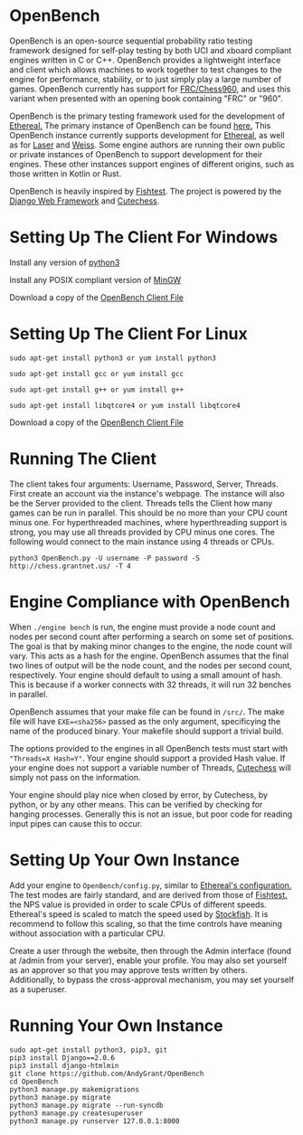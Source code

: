 # OpenBench

OpenBench is an open-source sequential probability ratio testing framework designed for self-play testing by both UCI and xboard compliant engines written in C or C++. OpenBench provides a lightweight interface and client which allows machines to work together to test changes to the engine for performance, stability, or to just simply play a large number of games. OpenBench currently has support for [FRC/Chess960](https://en.wikipedia.org/wiki/Chess960), and uses this variant when presented with an opening book containing "FRC" or "960".

OpenBench is the primary testing framework used for the development of [Ethereal.](https://github.com/AndyGrant/Ethereal) The primary instance of OpenBench can be found [here.](http://chess.grantnet.us/) This OpenBench instance currently supports development for [Ethereal](https://github.com/AndyGrant/Ethereal), as well as for [Laser](https://github.com/jeffreyan11/uci-chess-engine) and [Weiss](https://github.com/TerjeKir/weiss). Some engine authors are running their own public or private instances of OpenBench to support development for their engines. These other instances support engines of different origins, such as those written in Kotlin or Rust.

OpenBench is heavily inspired by [Fishtest](https://github.com/glinscott/fishtest). The project is powered by the [Django Web Framework](https://www.djangoproject.com/) and [Cutechess](https://github.com/cutechess/cutechess).

# Setting Up The Client For Windows

Install any version of [python3](https://www.python.org/downloads/)

Install any POSIX compliant version of [MinGW](https://sourceforge.net/projects/mingw-w64/files/Toolchains%20targetting%20Win64/Personal%20Builds/mingw-builds/6.3.0/threads-posix/)

Download a copy of the [OpenBench Client File](https://github.com/AndyGrant/OpenBench/blob/master/Client/OpenBench.py)

# Setting Up The Client For Linux

``sudo apt-get install python3 or yum install python3``

``sudo apt-get install gcc or yum install gcc``

``sudo apt-get install g++ or yum install g++``

``sudo apt-get install libqtcore4 or yum install libqtcore4``

Download a copy of the [OpenBench Client File](https://github.com/AndyGrant/OpenBench/blob/master/Client/OpenBench.py)

# Running The Client
The client takes four arguments: Username, Password, Server, Threads. First create an account via the instance's webpage. The instance will also be the Server provided to the client. Threads tells the Client how many games can be run in parallel. This should be no more than your CPU count minus one. For hyperthreaded machines, where hyperthreading support is strong, you may use all threads provided by CPU minus one cores. The following would connect to the main instance using 4 threads or CPUs.

``python3 OpenBench.py -U username -P password -S http://chess.grantnet.us/ -T 4``

# Engine Compliance with OpenBench

When ``./engine bench`` is run, the engine must provide a node count and nodes per second count after performing a search on some set of positions. The goal is that by making minor changes to the engine, the node count will vary. This acts as a hash for the engine. OpenBench assumes that the final two lines of output will be the node count, and the nodes per second count, respectively. Your engine should default to using a small amount of hash. This is because if a worker connects with 32 threads, it will run 32 benches in parallel.

OpenBench assumes that your make file can be found in ``/src/``. The make file will have ``EXE=<sha256>`` passed as the only argument, specificying the name of the produced binary. Your makefile should support a trivial build.

The options provided to the engines in all OpenBench tests must start with ``"Threads=X Hash=Y"``. Your engine should support a provided Hash value. If your engine does not support a variable number of Threads, [Cutechess](https://github.com/cutechess/cutechess) will simply not pass on the information.

Your engine should play nice when closed by error, by Cutechess, by python, or by any other means. This can be verified by checking for hanging processes. Generally this is not an issue, but poor code for reading input pipes can cause this to occur.

# Setting Up Your Own Instance

Add your engine to ``OpenBench/config.py``, similar to [Ethereal's configuration.](https://github.com/AndyGrant/OpenBench/blob/1eb2dce5d5500df90a2ed85794cddf6cb509e299/OpenBench/config.py#L29-L40) The test modes are fairly standard, and are derived from those of [Fishtest.](https://github.com/glinscott/fishtest) the NPS value is provided in order to scale CPUs of different speeds. Ethereal's speed is scaled to match the speed used by [Stockfish](https://github.com/official-stockfish). It is recommend to follow this scaling, so that the time controls have meaning without association with a particular CPU.

Create a user through the website, then through the Admin interface  (found at /admin from your server), enable your profile. You may also set yourself as an approver so that you may approve tests written by others. Additionally, to bypass the cross-approval mechanism, you may set yourself as a superuser.

# Running Your Own Instance

```
sudo apt-get install python3, pip3, git
pip3 install Django==2.0.6
pip3 install django-htmlmin
git clone https://github.com/AndyGrant/OpenBench
cd OpenBench
python3 manage.py makemigrations
python3 manage.py migrate
python3 manage.py migrate --run-syncdb
python3 manage.py createsuperuser
python3 manage.py runserver 127.0.0.1:8000
```
